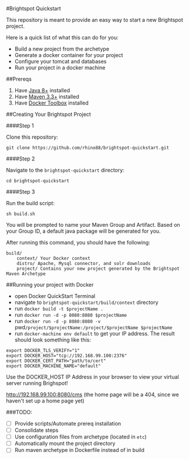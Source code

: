 #Brightspot Quickstart

This repository is meant to provide an easy way to start a new Brightspot project.

Here is a quick list of what this can do for you:

* Build a new project from the archetype
* Generate a docker container for your project
* Configure your tomcat and databases
* Run your project in a docker machine

##Prereqs

1. Have [Java 8+](http://www.oracle.com/technetwork/java/javase/downloads/jdk8-downloads-2133151.html) installed
2. Have [Maven 3.3+](https://maven.apache.org/download.cgi) installed
3. Have [Docker Toolbox](https://www.docker.com/docker-toolbox) installed

##Creating Your Brightspot Project

####Step 1

Clone this repository:

```
git clone https://github.com/rhino88/brightspot-quickstart.git
```

####Step 2

Navigate to the `brightspot-quickstart` directory:

```
cd brightspot-quickstart
```

####Step 3

Run the build script:

```
sh build.sh
```

You will be prompted to name your Maven Group and Artifact. Based on your Group ID, a default java package will be generated for you.

After running this command, you should have the following:

```
build/
	context/ Your Docker context
	distro/ Apache, Mysql connector, and solr downloads
	project/ Contains your new project generated by the Brightspot Maven Archetype
```

##Running your project with Docker

* open Docker QuickStart Terminal
* navigate to `brightspot-quickstart/build/context` directory
* run `docker build -t $projectName .`
* run `docker run -d -p 8080:8080 $projectName`
* run `docker run -d -p 8080:8080 -v `pwd`/project/$projectName:/project/$projectName $projectName`
* run `docker-machine env default` to get your IP address. The result should look something like this:

```
export DOCKER_TLS_VERIFY="1"
export DOCKER_HOST="tcp://192.168.99.100:2376"
export DOCKER_CERT_PATH="path/to/cert"
export DOCKER_MACHINE_NAME="default"
```

Use the DOCKER_HOST IP Address in your browser to view your virtual server running Brighspot!

http://192.168.99.100:8080/cms (the home page will be a 404, since we haven't set up a home page yet)


###TODO:

- [ ] Provide scripts/Automate prereq installation
- [ ] Consolidate steps
- [ ] Use configuration files from archetype (located in `etc`)
- [ ] Automatically mount the project directory
- [ ] Run maven archetype in Dockerfile instead of in build
